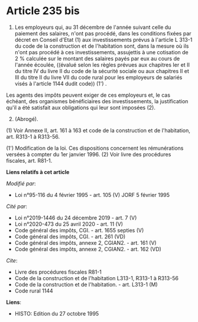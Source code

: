 # Article 235 bis

1. Les employeurs qui, au 31 décembre de l'année suivant celle du paiement des salaires, n'ont pas procédé, dans les
conditions fixées par décret en Conseil d'Etat (1) aux investissements prévus à l'article L 313-1 du code de la construction
et de l'habitation sont, dans la mesure où ils n'ont pas procédé à ces investissements, assujettis à une cotisation de 2 %
calculée sur le montant des salaires payés par eux au cours de l'année écoulée, ((évalué selon les règles prévues aux
chapitres Ier et II du titre IV du livre II du code de la sécurité sociale ou aux chapitres II et III du titre II du livre
VII du code rural pour les employeurs de salariés visés à l'article 1144 dudit code)) (1') .

Les agents des impôts peuvent exiger de ces employeurs et, le cas échéant, des organismes bénéficiaires des investissements,
la justification qu'il a été satisfait aux obligations qui leur sont imposées (2).

2. (Abrogé).

(1) Voir Annexe II, art. 161 à 163 et code de la construction et de l'habitation, art. R313-1 à R313-56.

(1') Modification de la loi. Ces dispositions concernent les rémunérations versées à compter du 1er janvier 1996.    (2) Voir
livre des procédures fiscales, art. R81-1.

**Liens relatifs à cet article**

_Modifié par_:

  - Loi n°95-116 du 4 février 1995 - art. 105 (V) JORF 5 février 1995

_Cité par_:

  - Loi n°2019-1446 du 24 décembre 2019 - art. 7 (V)
  - Loi n°2020-473 du 25 avril 2020 - art. 11 (V)
  - Code général des impôts, CGI. - art. 1655 septies (V)
  - Code général des impôts, CGI. - art. 261 (VD)
  - Code général des impôts, annexe 2, CGIAN2. - art. 161 (V)
  - Code général des impôts, annexe 2, CGIAN2. - art. 162 (VD)

_Cite_:

  - Livre des procédures fiscales R81-1
  - Code de la construction et de l'habitation L313-1, R313-1 à R313-56
  - Code de la construction et de l'habitation. - art. L313-1 (M)
  - Code rural 1144

**Liens**:

  - HISTO: Edition du 27 octobre 1995

